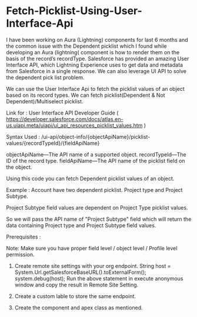 # Fetch-Picklist-Using-User-Interface-Api

I have been working on Aura (Lightning) components for last 6 months and the common issue with the Dependent picklist which I found while developing an Aura (lightning( component is how to render them on the basis of the record’s recordType.
Salesforce has provided an amazing User Interface API, which Lightning Experience uses to get data and metadata from Salesforce in a single response.
We can also leverage UI API to solve the dependent pick list problem.

We can use the User Interface Api to fetch the picklist values of an object based on its record types.
We can fetch picklist(Dependent & Not Dependent)/Multiselect picklist.

Link for : User Interface API Developer Guide ( https://developer.salesforce.com/docs/atlas.en-us.uiapi.meta/uiapi/ui_api_resources_picklist_values.htm )

Syntax Used : /ui-api/object-info/{objectApiName}/picklist-values/{recordTypeId}/{fieldApiName}

objectApiName—The API name of a supported object.
recordTypeId—The ID of the record type.
fieldApiName—The API name of the picklist field on the object.

Using this code you can fetch Dependent picklist values of an object.

Example : Account have two dependent picklist. Project type and Project Subtype.

Project Subtype field values are dependent on Project Type picklist values.

So we will pass the API name of "Project Subtype" field which will return the data containing  Project type and Project Subtype field values.

Prerequisites :

Note: Make sure you have proper field level / object level / Profile level permission.

1) Create remote site settings with your org endpoint.
     String host = System.Url.getSalesforceBaseURL().toExternalForm();
     system.debug(host);
     Run the above statement in execute anonymous window and copy the result in Remote Site Setting.
     
2) Create a custom lable to store the same endpoint.

3) Create the component and apex class as mentioned.

